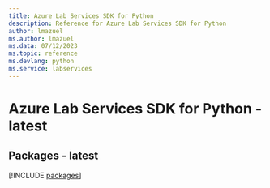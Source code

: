 ```yaml
---
title: Azure Lab Services SDK for Python
description: Reference for Azure Lab Services SDK for Python
author: lmazuel
ms.author: lmazuel
ms.data: 07/12/2023
ms.topic: reference
ms.devlang: python
ms.service: labservices
---
```

# Azure Lab Services SDK for Python - latest
## Packages - latest
[!INCLUDE [packages](lab-services-index.md)]